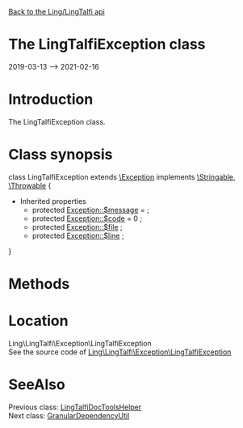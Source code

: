 [Back to the Ling/LingTalfi api](https://github.com/lingtalfi/LingTalfi/blob/master/doc/api/Ling/LingTalfi.md)



The LingTalfiException class
================
2019-03-13 --> 2021-02-16






Introduction
============

The LingTalfiException class.



Class synopsis
==============


class <span class="pl-k">LingTalfiException</span> extends [\Exception](http://php.net/manual/en/class.exception.php) implements [\Stringable](https://wiki.php.net/rfc/stringable), [\Throwable](http://php.net/manual/en/class.throwable.php) {

- Inherited properties
    - protected  [Exception::$message](#property-message) =  ;
    - protected  [Exception::$code](#property-code) = 0 ;
    - protected  [Exception::$file](#property-file) ;
    - protected  [Exception::$line](#property-line) ;

}






Methods
==============






Location
=============
Ling\LingTalfi\Exception\LingTalfiException<br>
See the source code of [Ling\LingTalfi\Exception\LingTalfiException](https://github.com/lingtalfi/LingTalfi/blob/master/Exception/LingTalfiException.php)



SeeAlso
==============
Previous class: [LingTalfiDocToolsHelper](https://github.com/lingtalfi/LingTalfi/blob/master/doc/api/Ling/LingTalfi/DocTools/LingTalfiDocToolsHelper.md)<br>Next class: [GranularDependencyUtil](https://github.com/lingtalfi/LingTalfi/blob/master/doc/api/Ling/LingTalfi/GranularDependency/GranularDependencyUtil.md)<br>
